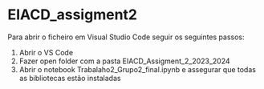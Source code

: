 # EIACD_assigment2

Para abrir o ficheiro em Visual Studio Code seguir os seguintes passos:

1. Abrir o VS Code
2. Fazer open folder com a pasta EIACD_Assigment_2_2023_2024
3. Abrir o notebook Trabalaho2_Grupo2_final.ipynb e assegurar que todas as bibliotecas estão instaladas
